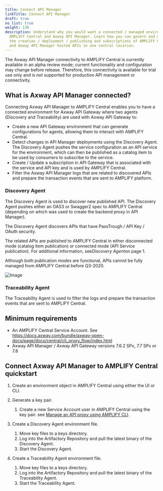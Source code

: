 ```yaml
---
title: Connect API Manager
linkTitle: Connect API Manager
draft: true
no_list: true
weight: 130
description: Understand why you would want a connected / managed environment for
  AMPLIFY Central and Axway API Manager. Learn how you can govern and monitor
  the creation / deployment / publishing and subscriptions of AMPLIFY Central
  and Axway API Manager hosted APIs in one central location.
---
```

<!--StartFragment-->

<!--StartFragment-->

The Axway API Manager connectivity to AMPLIFY Central is currently available in an alpha review mode; current functionality and configuration may change before release. Therefore, this connectivity is available for trial use only and is not supported for production API management or connectivity.

<!--EndFragment-->

## What is Axway API Manager connected?

Connecting Axway API Manager to AMPLIFY Central enables you to have a connected environment for Axway API Gateway where two agents (Discovery and Traceability) are used with Axway API Gateway to:

* Create a new API Gateway environment that can generate configurations for agents, allowing them to interact with AMPLIFY Central.
* Detect changes in API Manager deployments using the Discovery Agent. The Discovery Agent pushes the service configuration as an API service for the environment, which can then be published as a catalog item to be used by consumers to subscribe to the service.
* Create / Update a subscription in API Gateway that is associated with the service and API key and is used by AMPLIFY Central.
* Filter the Axway API Manager logs that are related to discovered APIs and prepare the transaction events that are sent to AMPLIFY platform.

### Discovery Agent

The Discovery Agent is used to discover new published API. The Discovery Agent pushes either an OAS3 or Swagger2 spec to AMPLIFY Central (depending on which was used to create the backend proxy in API Manager).

The Discovery Agent discovers APIs that have PassTrough / API Key / OAuth security.

The related APIs are published to AMPLIFY Central in either disconnected mode (catalog item publication) or connected mode (API Service publication). For additional information, see*Discovery Agent*on page 1.

Although both publication modes are functional, APIs cannot be fully managed from AMPLIFY Central before Q3-2020.

![Image](../Resources/Images/ServiceDiscovery.png)

### Traceability Agent

The Traceability Agent is used to filter the logs and prepare the transaction events that are sent to AMPLIFY Central.

## Minimum requirements

* An AMPLIFY Central Service Account. See <https://docs.axway.com/bundle/axway-open-docs/page/docs/central/cli_proxy_flow/index.html>
* Axway API Manager / Axway API Gateway versions 7.6.2 SPx, 7.7 SPx or 7.8

## Connect Axway API Manager to AMPLIFY Central quickstart

1. Create an environment object in AMPLIFY Central using either the UI or CLI.
2. Generate a key pair.

   1. Create a new Service Account user in AMPLIFY Central using the key pair. see [Manage an API proxy using AMPLIFY CLI](https://docs.axway.com/bundle/axway-open-docs/page/docs/central/cli_proxy_flow/index.html).
3. Create a Discovery Agent environment file.

   1. Move key files to a keys directory.
   2. Log into the Artifactory Repository and pull the latest binary of the Discovery Agent.
   3. Start the Discovery Agent.
4. Create a Traceability Agent environment file.

   1. Move key files to a keys directory.
   2. Log into the Artifactory Repository and pull the latest binary of the Traceability Agent.
   3. Start the Traceability Agent.

<!--EndFragment-->
